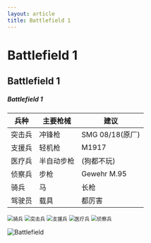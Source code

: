 ```yaml
---
layout: article
title: Battlefield 1
---
```


# Battlefield 1

## Battlefield 1

##### Battlefield 1

| 兵种   | 主要枪械   | 建议            |
| ------ | ---------- | --------------- |
| 突击兵 | 冲锋枪     | SMG 08/18(原厂) |
| 支援兵 | 轻机枪     | M1917           |
| 医疗兵 | 半自动步枪 | (狗都不玩)      |
| 侦察兵 | 步枪       | Gewehr M.95     |
| 骑兵   | 马         | 长枪            |
| 驾驶员 | 载具       | 都厉害          |

<img src="https://i0.hdslb.com/bfs/article/c323ea128ad854636769d9c18d431b18417d2480.jpg@942w_582h_progressive.webp" alt="骑兵" style="zoom:80%;" />

<img src="https://i0.hdslb.com/bfs/article/df46ce17bd340a62ab9f42ecca917dde1ecd2fbd.jpg@942w_600h_progressive.webp" alt="突击兵" style="zoom:80%;" />

<img src="https://i0.hdslb.com/bfs/article/07f94f681b6314a085135d1eac47252d3bbacc8e.jpg@942w_579h_progressive.webp" alt="支援兵" style="zoom:80%;" />

<img src="https://i0.hdslb.com/bfs/article/e816bbf2c1d38ce9caee2bdba61b688ece050621.jpg@942w_581h_progressive.webp" alt="医疗兵" style="zoom:80%;" />

<img src="https://i0.hdslb.com/bfs/article/32ee31ccb178ff710cff57176bb97092307baa50.jpg@942w_608h_progressive.webp" alt="侦察兵" style="zoom:80%;" />

![Battlefield](https://i0.hdslb.com/bfs/article/1fe0a1e8f755952a8b0bc316de8c54a7f0d5cb45.jpg@942w_561h_progressive.webp)

